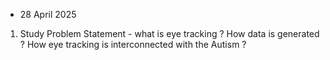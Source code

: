 * 28 April 2025 
1. Study Problem Statement - what is eye tracking ? How data is generated ? How eye tracking is interconnected with the Autism ? 

